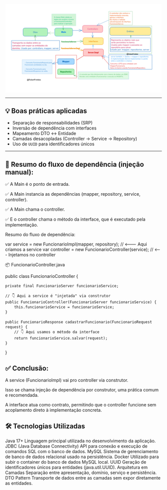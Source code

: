 ![alt text](image.png)

---

## 💡 Boas práticas aplicadas

- Separação de responsabilidades (SRP)
- Inversão de dependência com interfaces
- Mapeamento DTO ↔ Entidade
- Camadas desacopladas (Controller → Service → Repository)
- Uso de `UUID` para identificadores únicos

---

## 🔁 Resumo do fluxo de dependência (injeção manual):

✅ A Main é o ponto de entrada.

✅ A Main instancia as dependências (mapper, repository, service, controller).

✅ A Main chama o controller.

✅ E o controller chama o método da interface, que é executado pela implementação.

Resumo do fluxo de dependência:

var service = new FuncionarioImpl(mapper, repository); // <--- Aqui criamos a service
var controller = new FuncionarioController(service);    // <--- Injetamos no controller

📦 FuncionarioController.java

public class FuncionarioController {

	private final FuncionarioServer funcionarioService;

	// 👇 Aqui a service é "injetada" via construtor
	public FuncionarioController(FuncionarioServer funcionarioService) {
		this.funcionarioService = funcionarioService;
	}

	public FuncionarioResponse cadastrarFuncionario(FuncionarioRequest request) {
		// 👇 Aqui usamos o método da interface
		return funcionarioService.salvar(request);
	}
}

## ✅ Conclusão:

A service (FuncionarioImpl) vai pro controller via construtor.

Isso se chama injeção de dependência por construtor, uma prática comum e recomendada.

A interface atua como contrato, permitindo que o controller funcione sem acoplamento direto à implementação concreta.

## 🛠️ Tecnologias Utilizadas

Java 17+	Linguagem principal utilizada no desenvolvimento da aplicação.
JDBC        (Java Database Connectivity) API para conexão e execução de comandos SQL com o banco de dados.
MySQL	    Sistema de gerenciamento de banco de dados relacional usado na persistência.
Docker	    Utilizado para subir o container do banco de dados MySQL local.
UUID	    Geração de identificadores únicos para entidades (java.util.UUID).
Arquitetura em Camadas	Separação entre apresentação, domínio, serviço e persistência.
DTO Pattern	Transporte de dados entre as camadas sem expor diretamente as entidades.